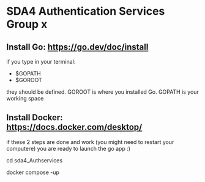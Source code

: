 # SDA4 Authentication Services Group x
## Install Go: https://go.dev/doc/install
if you type in your terminal:
- $GOPATH
- $GOROOT

they should be defined. GOROOT is where you installed Go. GOPATH is your working space
## Install Docker: https://docs.docker.com/desktop/

if these 2 steps are done and work (you might need to restart your computere) you are ready to launch the go app :)

cd sda4_Authservices

docker compose -up

